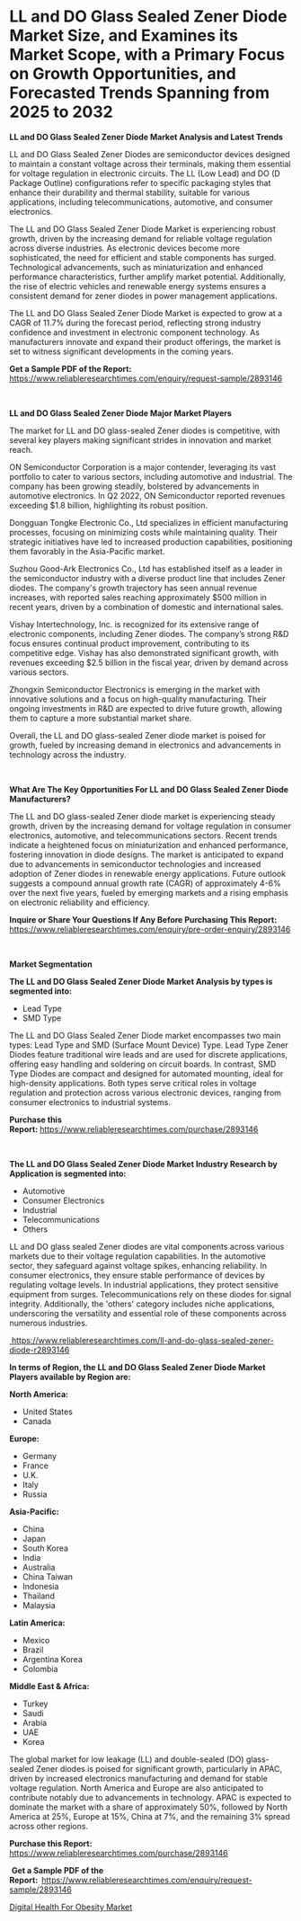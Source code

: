 <p><h1>LL and DO Glass Sealed Zener Diode Market Size, and Examines its Market Scope, with a Primary Focus on Growth Opportunities, and Forecasted Trends Spanning from 2025 to 2032</h1></p><p><strong>LL and DO Glass Sealed Zener Diode Market Analysis and Latest Trends</strong></p>
<p><p>LL and DO Glass Sealed Zener Diodes are semiconductor devices designed to maintain a constant voltage across their terminals, making them essential for voltage regulation in electronic circuits. The LL (Low Lead) and DO (D Package Outline) configurations refer to specific packaging styles that enhance their durability and thermal stability, suitable for various applications, including telecommunications, automotive, and consumer electronics. </p><p>The LL and DO Glass Sealed Zener Diode Market is experiencing robust growth, driven by the increasing demand for reliable voltage regulation across diverse industries. As electronic devices become more sophisticated, the need for efficient and stable components has surged. Technological advancements, such as miniaturization and enhanced performance characteristics, further amplify market potential. Additionally, the rise of electric vehicles and renewable energy systems ensures a consistent demand for zener diodes in power management applications.</p><p>The LL and DO Glass Sealed Zener Diode Market is expected to grow at a CAGR of 11.7% during the forecast period, reflecting strong industry confidence and investment in electronic component technology. As manufacturers innovate and expand their product offerings, the market is set to witness significant developments in the coming years.</p></p>
<p><strong>Get a Sample PDF of the Report:&nbsp;</strong> <a href="https://www.reliableresearchtimes.com/enquiry/request-sample/2893146?utm_campaign=2006&utm_medium=2&utm_source=Github&utm_content=ia&utm_term=15032025&utm_id=ll-and-do-glass-sealed-zener-diode">https://www.reliableresearchtimes.com/enquiry/request-sample/2893146</a></p>
<p>&nbsp;</p>
<p><strong>LL and DO Glass Sealed Zener Diode Major Market Players</strong></p>
<p><p>The market for LL and DO glass-sealed Zener diodes is competitive, with several key players making significant strides in innovation and market reach. </p><p>ON Semiconductor Corporation is a major contender, leveraging its vast portfolio to cater to various sectors, including automotive and industrial. The company has been growing steadily, bolstered by advancements in automotive electronics. In Q2 2022, ON Semiconductor reported revenues exceeding $1.8 billion, highlighting its robust position.</p><p>Dongguan Tongke Electronic Co., Ltd specializes in efficient manufacturing processes, focusing on minimizing costs while maintaining quality. Their strategic initiatives have led to increased production capabilities, positioning them favorably in the Asia-Pacific market.</p><p>Suzhou Good-Ark Electronics Co., Ltd has established itself as a leader in the semiconductor industry with a diverse product line that includes Zener diodes. The company's growth trajectory has seen annual revenue increases, with reported sales reaching approximately $500 million in recent years, driven by a combination of domestic and international sales.</p><p>Vishay Intertechnology, Inc. is recognized for its extensive range of electronic components, including Zener diodes. The company’s strong R&D focus ensures continual product improvement, contributing to its competitive edge. Vishay has also demonstrated significant growth, with revenues exceeding $2.5 billion in the fiscal year, driven by demand across various sectors.</p><p>Zhongxin Semiconductor Electronics is emerging in the market with innovative solutions and a focus on high-quality manufacturing. Their ongoing investments in R&D are expected to drive future growth, allowing them to capture a more substantial market share.</p><p>Overall, the LL and DO glass-sealed Zener diode market is poised for growth, fueled by increasing demand in electronics and advancements in technology across the industry.</p></p>
<p>&nbsp;</p>
<p><strong>What Are The Key Opportunities For LL and DO Glass Sealed Zener Diode Manufacturers?</strong></p>
<p><p>The LL and DO glass-sealed Zener diode market is experiencing steady growth, driven by the increasing demand for voltage regulation in consumer electronics, automotive, and telecommunications sectors. Recent trends indicate a heightened focus on miniaturization and enhanced performance, fostering innovation in diode designs. The market is anticipated to expand due to advancements in semiconductor technologies and increased adoption of Zener diodes in renewable energy applications. Future outlook suggests a compound annual growth rate (CAGR) of approximately 4-6% over the next five years, fueled by emerging markets and a rising emphasis on electronic reliability and efficiency.</p></p>
<p><strong>Inquire or Share Your Questions If Any Before Purchasing This Report:</strong> <a href="https://www.reliableresearchtimes.com/enquiry/pre-order-enquiry/2893146?utm_campaign=2006&utm_medium=2&utm_source=Github&utm_content=ia&utm_term=15032025&utm_id=ll-and-do-glass-sealed-zener-diode">https://www.reliableresearchtimes.com/enquiry/pre-order-enquiry/2893146</a></p>
<p>&nbsp;</p>
<p><strong>Market Segmentation</strong></p>
<p><strong>The LL and DO Glass Sealed Zener Diode Market Analysis by types is segmented into:</strong></p>
<p><ul><li>Lead Type</li><li>SMD Type</li></ul></p>
<p><p>The LL and DO Glass Sealed Zener Diode market encompasses two main types: Lead Type and SMD (Surface Mount Device) Type. Lead Type Zener Diodes feature traditional wire leads and are used for discrete applications, offering easy handling and soldering on circuit boards. In contrast, SMD Type Diodes are compact and designed for automated mounting, ideal for high-density applications. Both types serve critical roles in voltage regulation and protection across various electronic devices, ranging from consumer electronics to industrial systems.</p></p>
<p><strong>Purchase this Report:&nbsp;</strong><a href="https://www.reliableresearchtimes.com/purchase/2893146?utm_campaign=2006&utm_medium=2&utm_source=Github&utm_content=ia&utm_term=15032025&utm_id=ll-and-do-glass-sealed-zener-diode">https://www.reliableresearchtimes.com/purchase/2893146</a></p>
<p>&nbsp;</p>
<p><strong>The LL and DO Glass Sealed Zener Diode Market Industry Research by Application is segmented into:</strong></p>
<p><ul><li>Automotive</li><li>Consumer Electronics</li><li>Industrial</li><li>Telecommunications</li><li>Others</li></ul></p>
<p><p>LL and DO glass sealed Zener diodes are vital components across various markets due to their voltage regulation capabilities. In the automotive sector, they safeguard against voltage spikes, enhancing reliability. In consumer electronics, they ensure stable performance of devices by regulating voltage levels. In industrial applications, they protect sensitive equipment from surges. Telecommunications rely on these diodes for signal integrity. Additionally, the 'others' category includes niche applications, underscoring the versatility and essential role of these components across numerous industries.</p></p>
<p><a href="https://www.reliableresearchtimes.com/ll-and-do-glass-sealed-zener-diode-r2893146?utm_campaign=2006&utm_medium=2&utm_source=Github&utm_content=ia&utm_term=15032025&utm_id=ll-and-do-glass-sealed-zener-diode">&nbsp;https://www.reliableresearchtimes.com/ll-and-do-glass-sealed-zener-diode-r2893146</a></p>
<p><strong>In terms of Region, the LL and DO Glass Sealed Zener Diode Market Players available by Region are:</strong></p>
<p>
    <p> <strong> North America: </strong>
        <ul>
            <li>United States</li>
            <li>Canada</li>
        </ul>
        </p> 
    <p> <strong> Europe: </strong>
        <ul>
            <li>Germany</li>
            <li>France</li>
            <li>U.K.</li>
            <li>Italy</li>
            <li>Russia</li>
        </ul>
        </p> 
    <p> <strong> Asia-Pacific: </strong>
        <ul>
            <li>China</li>
            <li>Japan</li>
            <li>South Korea</li>
            <li>India</li>
            <li>Australia</li>
            <li>China Taiwan</li>
            <li>Indonesia</li>
            <li>Thailand</li>
            <li>Malaysia</li>
        </ul>
        </p> 
    <p> <strong> Latin America: </strong>
        <ul>
            <li>Mexico</li>
            <li>Brazil</li>
            <li>Argentina Korea</li>
            <li>Colombia</li>
        </ul>
        </p> 
    <p> <strong> Middle East & Africa: </strong>
        <ul>
            <li>Turkey</li>
            <li>Saudi</li>
            <li>Arabia</li>
            <li>UAE</li>
            <li>Korea</li>
        </ul>
    </p>
    </p>
<p><p>The global market for low leakage (LL) and double-sealed (DO) glass-sealed Zener diodes is poised for significant growth, particularly in APAC, driven by increased electronics manufacturing and demand for stable voltage regulation. North America and Europe are also anticipated to contribute notably due to advancements in technology. APAC is expected to dominate the market with a share of approximately 50%, followed by North America at 25%, Europe at 15%, China at 7%, and the remaining 3% spread across other regions.</p></p>
<p><strong>Purchase this Report: </strong><a href="https://www.reliableresearchtimes.com/purchase/2893146?utm_campaign=2006&utm_medium=2&utm_source=Github&utm_content=ia&utm_term=15032025&utm_id=ll-and-do-glass-sealed-zener-diode">https://www.reliableresearchtimes.com/purchase/2893146</a></p>
<p>&nbsp;<strong>Get a Sample PDF of the Report:&nbsp;&nbsp;</strong><a href="https://www.reliableresearchtimes.com/enquiry/request-sample/2893146?utm_campaign=2006&utm_medium=2&utm_source=Github&utm_content=ia&utm_term=15032025&utm_id=ll-and-do-glass-sealed-zener-diode">https://www.reliableresearchtimes.com/enquiry/request-sample/2893146</a></p>
<p><strong></strong></p>
<p><p><a href="https://github.com/bmorecock/Market-Research-Report-List-6/blob/main/digital-health-for-obesity-market.md?utm_campaign=2006&utm_medium=2&utm_source=Github&utm_content=ia&utm_term=15032025&utm_id=ll-and-do-glass-sealed-zener-diode">Digital Health For Obesity Market</a></p></p>